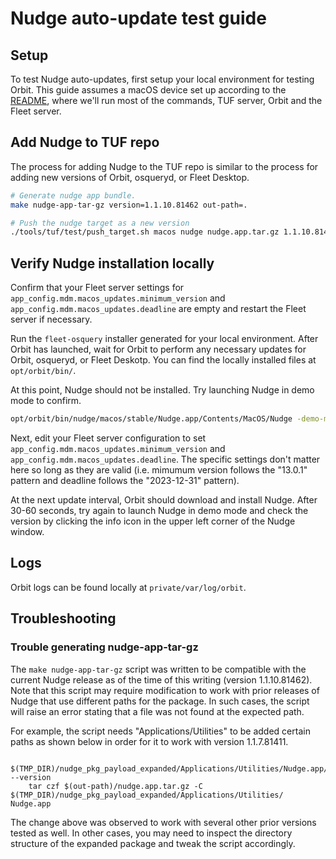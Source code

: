 # Nudge auto-update test guide

## Setup

To test Nudge auto-updates, first setup your local environment for testing Orbit. This guide assumes
a macOS device set up according to the [README](https://github.com/fleetdm/fleet/main/tools/tuf/test/README.md), where we'll run most of the 
commands, TUF server, Orbit and the Fleet server.

## Add Nudge to TUF repo

The process for adding Nudge to the TUF repo is similar to the process for adding new versions of
Orbit, osqueryd, or Fleet Desktop.

```sh
# Generate nudge app bundle.
make nudge-app-tar-gz version=1.1.10.81462 out-path=.

# Push the nudge target as a new version
./tools/tuf/test/push_target.sh macos nudge nudge.app.tar.gz 1.1.10.81462
```

## Verify Nudge installation locally

Confirm that your Fleet server settings for `app_config.mdm.macos_updates.minimum_version` and
`app_config.mdm.macos_updates.deadline` are empty and restart the Fleet server if necessary.

Run the `fleet-osquery` installer generated for your local environment. After Orbit has launched,
wait for Orbit to perform any necessary updates for Orbit, osqueryd, or Fleet Deskotp. You can find
the locally installed files at `opt/orbit/bin/`.

At this point, Nudge should not be installed. Try launching Nudge in demo mode to confirm.

```sh
opt/orbit/bin/nudge/macos/stable/Nudge.app/Contents/MacOS/Nudge -demo-mode
```

Next, edit your Fleet server configuration to set `app_config.mdm.macos_updates.minimum_version` and
`app_config.mdm.macos_updates.deadline`. The specific settings don't matter here so long as they are
valid (i.e. mimumum version follows the "13.0.1" pattern and deadline follows the "2023-12-31" pattern).

At the next update interval, Orbit should download and install Nudge. After 30-60 seconds, try again
to launch Nudge in demo mode and check the version by clicking the info icon in the upper left
corner of the Nudge window. 

## Logs 

Orbit logs can be found locally at `private/var/log/orbit`.

## Troubleshooting

### Trouble generating nudge-app-tar-gz

The `make nudge-app-tar-gz` script was written to be compatible with the current Nudge release as of
the time of this writing (version 1.1.10.81462). Note that this script may require modification to
work with prior releases of Nudge that use different paths for the package. In such cases, the
script will raise an error stating that a file was not found at the expected path. 

For example, the script needs "Applications/Utilities" to be added certain paths as shown below in
order for it to work with version 1.1.7.81411. 

```
	$(TMP_DIR)/nudge_pkg_payload_expanded/Applications/Utilities/Nudge.app/Contents/MacOS/Nudge --version
	tar czf $(out-path)/nudge.app.tar.gz -C $(TMP_DIR)/nudge_pkg_payload_expanded/Applications/Utilities/ Nudge.app
```

The change above was observed to work with several other prior versions tested as well. In other
cases, you may need to inspect the directory structure of the expanded package and tweak the script
accordingly. 




